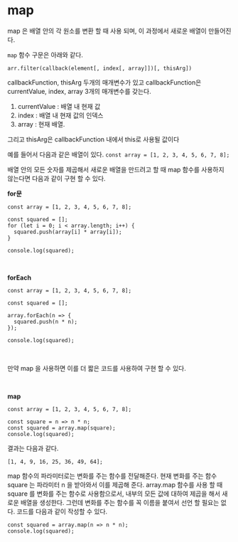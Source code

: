 # map

map 은 배열 안의 각 원소를 변환 할 때 사용 되며, 이 과정에서 새로운 배열이 만들어진다.

`map` 함수 구문은 아래와 같다.

`arr.filter(callback(element[, index[, array]])[, thisArg])`

callbackFunction, thisArg 두개의 매개변수가 있고
callbackFunction은 currentValue, index, array 3개의 매개변수를 갖는다.

1. currentValue : 배열 내 현재 값
2. index : 배열 내 현재 값의 인덱스
3. array : 현재 배열.

그리고 thisArg은 callbackFunction 내에서 this로 사용될 값이다

예를 들어서 다음과 같은 배열이 있다.
`const array = [1, 2, 3, 4, 5, 6, 7, 8];`

배열 안의 모든 숫자를 제곱해서 새로운 배열을 만드려고 할 때 map 함수를 사용하지 않는다면 다음과 같이 구현 할 수 있다.

**for문**

```JS
const array = [1, 2, 3, 4, 5, 6, 7, 8];

const squared = [];
for (let i = 0; i < array.length; i++) {
  squared.push(array[i] * array[i]);
}

console.log(squared);
```

</br>

**forEach**

```JS
const array = [1, 2, 3, 4, 5, 6, 7, 8];

const squared = [];

array.forEach(n => {
  squared.push(n * n);
});

console.log(squared);
```

</br>

만약 map 을 사용하면 이를 더 짧은 코드를 사용하여 구현 할 수 있다.

</br>

**map**

```JS
const array = [1, 2, 3, 4, 5, 6, 7, 8];

const square = n => n * n;
const squared = array.map(square);
console.log(squared);
```

결과는 다음과 같다.

`[1, 4, 9, 16, 25, 36, 49, 64];`

map 함수의 파라미터로는 변화를 주는 함수를 전달해준다.
현재 변화를 주는 함수 square 는 파라미터 n 을 받아와서 이를 제곱해 준다.
array.map 함수를 사용 할 때 square 를 변화를 주는 함수로 사용함으로서, 내부의 모든 값에 대하여 제곱을 해서 새로운 배열을 생성한다.
그런데 변화를 주는 함수를 꼭 이름을 붙여서 선언 할 필요는 없다.
코드를 다음과 같이 작성할 수 있다.

```JS
const squared = array.map(n => n * n);
console.log(squared);
```
